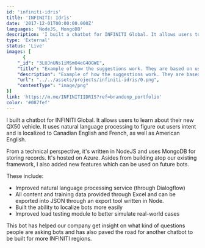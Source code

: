 ```yaml
---
id: 'infiniti-idris'
title: 'INFINITI: Idris'
date: '2017-12-01T00:00:00.000Z'
languages: 'NodeJS, MongoDB'
description: 'I built a chatbot for INFINITI Global. It allows users to learn about their new QX50 vehicle. It uses natural language processing to figure out users intent and is localized to Canadian English and French, as well as American English.'
type: 'External'
status: 'Live'
images: [
      {
	"_id": "3LUJnUNs1iMSmO4eG4OGWE",
	"title": "Example of how the suggestions work. They are based on users input.",
	"description": "Example of how the suggestions work. They are based on users input.",
	"url": "../../assets/projects/infiniti-idris/0.png",
	"contentType": "image/png"
}]
link: 'https://m.me/INFINITIIDRIS?ref=brandonp_portfolio'
color: '#087fef'
---
```


I built a chatbot for INFINITI Global. It allows users to learn about their new QX50 vehicle. It uses natural language processing to figure out users intent and is localized to Canadian English and French, as well as American English.

From a technical perspective, it's written in NodeJS and uses MongoDB for storing records. It's hosted on Azure. Asides from building atop our existing framework, I also added new features which can be used on future bots. 

These include:

- Improved natural language processing service (through Dialogflow)
- All content and training data provided through Excel and can be exported into JSON through an export tool written in Node. 
- Built the ability to localize bots more easily
- Improved load testing module to better simulate real-world cases

This bot has helped our company get insight on what kind of questions people are asking bots and has also paved the road for another chatbot to be built for more INFINITI regions.
